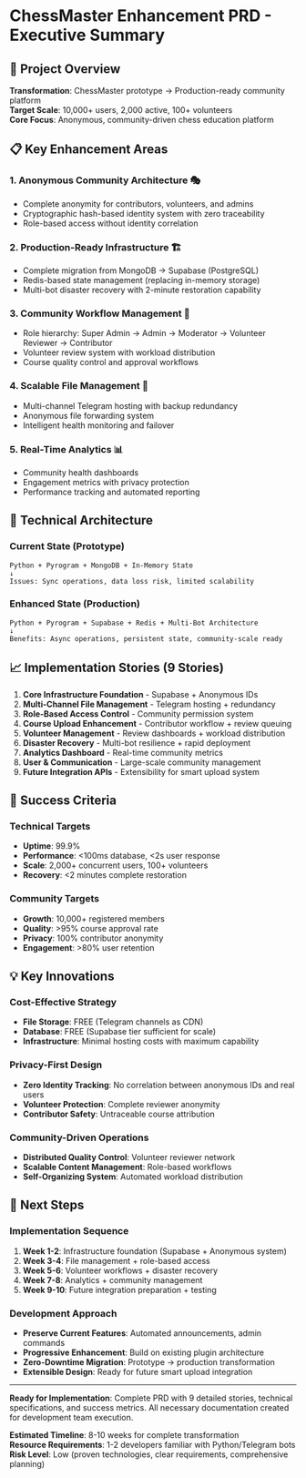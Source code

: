 # ChessMaster Enhancement PRD - Executive Summary

## 🎯 Project Overview
**Transformation**: ChessMaster prototype → Production-ready community platform  
**Target Scale**: 10,000+ users, 2,000 active, 100+ volunteers  
**Core Focus**: Anonymous, community-driven chess education platform

## 📋 Key Enhancement Areas

### 1. **Anonymous Community Architecture** 🎭
- Complete anonymity for contributors, volunteers, and admins
- Cryptographic hash-based identity system with zero traceability
- Role-based access without identity correlation

### 2. **Production-Ready Infrastructure** 🏗️
- Complete migration from MongoDB → Supabase (PostgreSQL)
- Redis-based state management (replacing in-memory storage)
- Multi-bot disaster recovery with 2-minute restoration capability

### 3. **Community Workflow Management** 👥
- Role hierarchy: Super Admin → Admin → Moderator → Volunteer Reviewer → Contributor
- Volunteer review system with workload distribution
- Course quality control and approval workflows

### 4. **Scalable File Management** 📁
- Multi-channel Telegram hosting with backup redundancy
- Anonymous file forwarding system
- Intelligent health monitoring and failover

### 5. **Real-Time Analytics** 📊
- Community health dashboards
- Engagement metrics with privacy protection
- Performance tracking and automated reporting

## 🔧 Technical Architecture

### **Current State** (Prototype)
```
Python + Pyrogram + MongoDB + In-Memory State
↓
Issues: Sync operations, data loss risk, limited scalability
```

### **Enhanced State** (Production)
```
Python + Pyrogram + Supabase + Redis + Multi-Bot Architecture
↓
Benefits: Async operations, persistent state, community-scale ready
```

## 📈 Implementation Stories (9 Stories)

1. **Core Infrastructure Foundation** - Supabase + Anonymous IDs
2. **Multi-Channel File Management** - Telegram hosting + redundancy  
3. **Role-Based Access Control** - Community permission system
4. **Course Upload Enhancement** - Contributor workflow + review queuing
5. **Volunteer Management** - Review dashboards + workload distribution
6. **Disaster Recovery** - Multi-bot resilience + rapid deployment
7. **Analytics Dashboard** - Real-time community metrics
8. **User & Communication** - Large-scale community management
9. **Future Integration APIs** - Extensibility for smart upload system

## 🎯 Success Criteria

### **Technical Targets**
- **Uptime**: 99.9%
- **Performance**: <100ms database, <2s user response
- **Scale**: 2,000+ concurrent users, 100+ volunteers
- **Recovery**: <2 minutes complete restoration

### **Community Targets**  
- **Growth**: 10,000+ registered members
- **Quality**: >95% course approval rate
- **Privacy**: 100% contributor anonymity
- **Engagement**: >80% user retention

## 💡 Key Innovations

### **Cost-Effective Strategy**
- **File Storage**: FREE (Telegram channels as CDN)
- **Database**: FREE (Supabase tier sufficient for scale)
- **Infrastructure**: Minimal hosting costs with maximum capability

### **Privacy-First Design**
- **Zero Identity Tracking**: No correlation between anonymous IDs and real users
- **Volunteer Protection**: Complete reviewer anonymity  
- **Contributor Safety**: Untraceable course attribution

### **Community-Driven Operations**
- **Distributed Quality Control**: Volunteer reviewer network
- **Scalable Content Management**: Role-based workflows
- **Self-Organizing System**: Automated workload distribution

## 🚀 Next Steps

### **Implementation Sequence**
1. **Week 1-2**: Infrastructure foundation (Supabase + Anonymous system)
2. **Week 3-4**: File management + role-based access
3. **Week 5-6**: Volunteer workflows + disaster recovery
4. **Week 7-8**: Analytics + community management
5. **Week 9-10**: Future integration preparation + testing

### **Development Approach**
- **Preserve Current Features**: Automated announcements, admin commands
- **Progressive Enhancement**: Build on existing plugin architecture
- **Zero-Downtime Migration**: Prototype → production transformation
- **Extensible Design**: Ready for future smart upload integration

---

**Ready for Implementation**: Complete PRD with 9 detailed stories, technical specifications, and success metrics. All necessary documentation created for development team execution.

**Estimated Timeline**: 8-10 weeks for complete transformation  
**Resource Requirements**: 1-2 developers familiar with Python/Telegram bots  
**Risk Level**: Low (proven technologies, clear requirements, comprehensive planning)